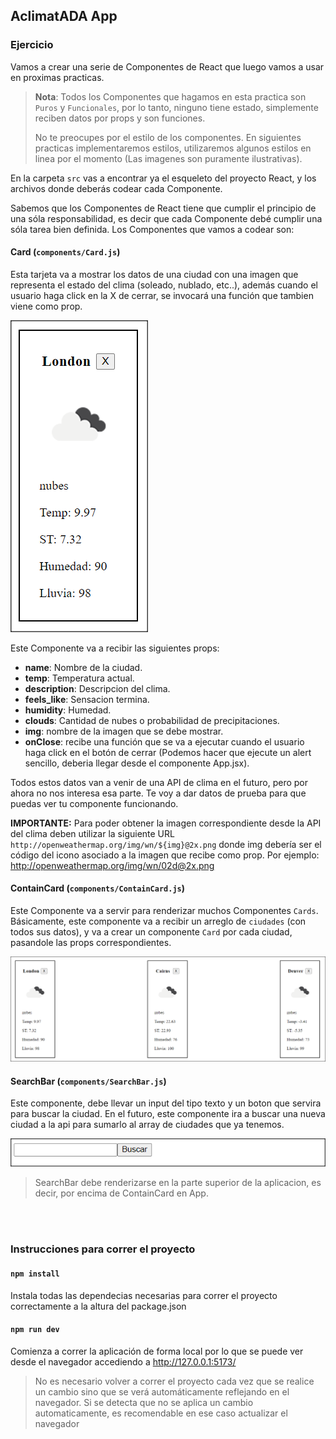 ## AclimatADA App

### Ejercicio

Vamos a crear una serie de Componentes de React que luego vamos a usar en proximas practicas.

> **Nota**: Todos los Componentes que hagamos en esta practica son `Puros` y `Funcionales`, por lo tanto, ninguno tiene estado, simplemente reciben datos por props y son funciones.
>
> No te preocupes por el estilo de los componentes. En siguientes practicas implementaremos estilos, utilizaremos algunos estilos en linea por el momento (Las imagenes son puramente ilustrativas).

En la carpeta `src` vas a encontrar ya el esqueleto del proyecto React, y los archivos donde deberás codear cada Componente.

Sabemos que los Componentes de React tiene que cumplir el principio de una sóla responsabilidad, es decir que cada Componente debé cumplir una sóla tarea bien definida. Los Componentes que vamos a codear son:

#### **Card (`components/Card.js`)**

Esta tarjeta va a mostrar los datos de una ciudad con una imagen que representa el estado del clima (soleado, nublado, etc..), además cuando el usuario haga click en la X de cerrar, se invocará una función que tambien viene como prop.

![](./img/Card.png)

Este Componente va a recibir las siguientes props:

- **name**: Nombre de la ciudad.
- **temp**: Temperatura actual.
- **description**: Descripcion del clima.
- **feels_like**: Sensacion termina.
- **humidity**: Humedad.
- **clouds**: Cantidad de nubes o probabilidad de precipitaciones.
- **img**: nombre de la imagen que se debe mostrar.
- **onClose**: recibe una función que se va a ejecutar cuando el usuario haga click en el botón de cerrar (Podemos hacer que ejecute un alert sencillo, deberia llegar desde el componente App.jsx).

Todos estos datos van a venir de una API de clima en el futuro, pero por ahora no nos interesa esa parte. Te voy a dar datos de prueba para que puedas ver tu componente funcionando.

**IMPORTANTE:** Para poder obtener la imagen correspondiente desde la API del clima deben utilizar la siguiente URL `http://openweathermap.org/img/wn/${img}@2x.png` donde img debería ser el código del icono asociado a la imagen que recibe como prop. Por ejemplo: http://openweathermap.org/img/wn/02d@2x.png

#### **ContainCard (`components/ContainCard.js`)**

Este Componente va a servir para renderizar muchos Componentes `Cards`. Básicamente, este componente va a recibir un arreglo de `ciudades` (con todos sus datos), y va a crear un componente `Card` por cada ciudad, pasandole las props correspondientes.

![](./img/ContainCards.png)

#### **SearchBar (`components/SearchBar.js`)**

Este componente, debe llevar un input del tipo texto y un boton que servira para buscar la ciudad.
En el futuro, este componente ira a buscar una nueva ciudad a la api para sumarlo al array de ciudades que ya tenemos.

![](./img/SearchBar.png)

> SearchBar debe renderizarse en la parte superior de la aplicacion, es decir, por encima de ContainCard en App.

<br><br>

### Instrucciones para correr el proyecto

#### `npm install`

Instala todas las dependecias necesarias para correr el proyecto correctamente a la altura del package.json

#### `npm run dev`

Comienza a correr la aplicación de forma local por lo que se puede ver desde el navegador accediendo a
http://127.0.0.1:5173/

> No es necesario volver a correr el proyecto cada vez que se realice un cambio sino que se verá automáticamente reflejando en el navegador. Si se detecta que no se aplica un cambio automaticamente, es recomendable en ese caso actualizar el navegador
